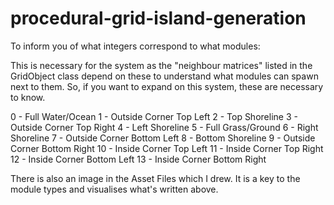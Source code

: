 # procedural-grid-island-generation
 
 To inform you of what integers correspond to what modules:
 
 This is necessary for the system as the "neighbour matrices" listed in the GridObject class depend on these to understand what modules can spawn next to them. So, if you want to expand on this system, these are necessary to know.

 0 - Full Water/Ocean 
 1 - Outside Corner Top Left
 2 - Top Shoreline
 3 - Outside Corner Top Right
 4 - Left Shoreline
 5 - Full Grass/Ground
 6 - Right Shoreline
 7 - Outside Corner Bottom Left
 8 - Bottom Shoreline
 9 - Outside Corner Bottom Right
 10 - Inside Corner Top Left
 11 - Inside Corner Top Right
 12 - Inside Corner Bottom Left
 13 - Inside Corner Bottom Right

 There is also an image in the Asset Files which I drew. It is a key to the module types and visualises what's written above.